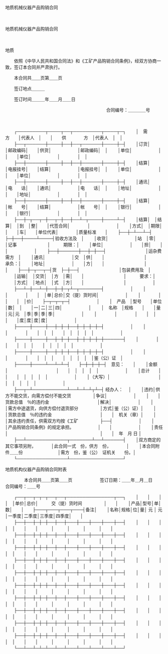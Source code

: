 



地质机械仪器产品购销合同



 

　　


 地质机械仪器产品购销合同



　　


 地质



　　依照《中华人民共和国合同法》和《工矿产品购销合同条例》，经双方协商一致，签订本合同并严肃执行。

　　本合同共＿＿页第＿＿页　　　　

　　签订地点＿＿＿

　　签订时间＿＿＿年＿＿月＿＿日

　　　　　　　　　　　　　　　　　　　　　　　合同编号：＿＿＿＿号

　　


　　┌─────────┬────┬──┬─────────┬────┬─┐
　　│　需　　　　方　　│代表人　│　　│　　供　　　　方　│代表人　│　│
　　├──┬──────┼────┼──┼──┬──────┼────┼─┤
　　│订货│　　　　　　│邮政编码│　　│供货│　　　　　　│邮政编码│　│
　　│单位│　　　　　　│　　　　│　　│单位│　　　　　　│　　　　│　│
　　├──┼──────┼────┼──┼──┼──────┼────┼─┤
　　│结算│　　　　　　│电报挂号│　　│结算│　　　　　　│电报挂号│　│
　　│单位│　　　　　　│　　　　│　　│单位│　　　　　　│　　　　│　│
　　├──┼──────┼────┼──┼──┼──────┼────┼─┤
　　│通讯│　　　　　　│电　　话│　　│通讯│　　　　　　│电　　话│　│
　　│地址│　　　　　　│　　　　│　　│地址│　　　　　　│　　　　│　│
　　├──┼──────┼────┼──┼──┼──────┼────┼─┤
　　│结算│　　　　　　│帐　　号│　　│结算│　　　　　　│帐　　号│　│
　　│银行│　　　　　　│　　　　│　　│银行│　　　　　　│　　　　│　│
　　├──┼─┬──┬─┼──┬─┼──┼──┴─┬────┼────┴─┤
　　│结算│　│结算│　│到　│整│　　│代签合同│　　　　│　　　　　　│
　　│方式│　│期限│　│　　│车│　　│单位代表│　　　　│质量标准　　│
　　├──┼─┴──┴─┤　　├─┼──┼────┴────┤验收方法及　│
　　│收货│　　　　　　│站　│零│　　│记事　　　　　　　│　　　期限：│
　　│单位│　　　　　　│　　│担│　　│　　　　　　　　　│　　　　　　│
　　├──┼──────┼──┼─┼──┤　　　　　　　　　│运杂费需方　│
　　│通讯│　　　　　　│交　│供│　　│　　　　　　　　　│　　　承负：│
　　│地址│　　　　　　│　　│方│　　│　　　　　　　　　│　　　　　　│
　　├──┼─┬──┬─┤货　├─┼──┤　　　　　　　　　│包装费用及　│
　　│运输│　│交货│　│方　│需│　　│　　　　　　　　　│　　　要求：│
　　│方式│　│地点│　│式　│方│　　│　　　　　　　　　│　　　　　　│
　　├──┴─┼──┴─┼──┼─┼─┬┴─┬───────┤　　　　　　│
　　│　　　　│　　　　│　　│　│单│总价│交（提）货时间│　　　　　　│
　　│　　　　│　　　　│　　│　│价│　　├─┬─┬─┬─┤　　　　　　│
　　│　产品　│型号　　│单位│数│　│　　│一│二│三│四│　　　　　　│
　　│　名称　│规格　　│　　│量│元│元　│季│季│季│季│　　　　　　│
　　│　　　　│　　　　│　　│　│　│　　│度│度│度│度│　　　　　　│
　　├────┼────┼──┼─┼─┼──┼─┼─┼─┼─┤　　　　　　│
　　│　　　　│　　　　│　　│　│　│　　│　│　│　│　│　　　　　　│
　　├────┼────┼──┼─┼─┼──┼─┼─┼─┼─┼──────┤
　　│　　　　│　　　　│　　│　│　│　　│　│　│　│　│　　　　　　│
　　├────┼────┼──┼─┼─┼──┼─┼─┼─┼─┤　　　　　　│
　　│　　　　│　　　　│　　│　│　│　　│　│　│　│　│鉴（公）证　│
　　├────┼────┴──┴─┴─┤　　├─┼─┼─┼─┤　意见：　　│
　　│金额　　│　　　　　　　　　　　│　　│　│　│　│　│　　　　　　│
　　│总计　　│　　　　　　　　　　　│　　│　│　│　│　│　　　　　　│
　　│（大写）│　　　　　　　　　　　│　　│　│　│　│　│　　　　　　│
　　├──┬─┴───────────┴──┴─┴─┴┬┴─┤ 经办人：　 │
　　│违约│供方不能交货，向需方偿付不能交货　　　　　│争议│　　　　　　│
　　│　　│货款总值　％的违约金　　　　　　　　　　　│解决│　　　　　　│
　　│　　│需方中途退货，向供方偿付退货部分　　　　　│方式│鉴（公）证）│
　　│　　│货款总值　％的违约金　　　　　　　　　　　│　　│　机关（章）│
　　│　　│其余违约责任，供需双方均按《工矿　　　　　├──┤　　　　　　│
　　│　　│产品购销合同条例》的规定承担。　　　　　　│　　│　　　　　　│
　　│责任│　　　　　　　　　　　　　　　　　　　　　│　　│　年　月 日 │
　　├──┴─────────────┬───────┴──┴──────┤
　　│双方商定的其它事项另附，　　　　│此合同一式　份，供方　份，　　　　│
　　│本合同附件＿＿份　　　　　　　　│需方　份，鉴（公）　证机关　　份。│
　　└────────────────┴─────────────────┘
　　
 

  地质机构仪器产品购销合同附表
 
　　
　　本合同共＿＿页第＿＿页　　　　
　　签订日期：＿＿年＿月＿日　　　　
　　　　　　　　　　　　　　　　　　　　合同编号：＿＿号
　　

　　┌──┬──┬─┬─┬──┬──┬───────────────┬──┐
　　│　　│　　│　│　│单价│总价│　　　交（提）货时间　　　　　│　　│
　　│产品│型号│单│数│　　│　　├───┬───┬───┬───┤备注│
　　│名称│规格│位│量│ 元 │ 元 │一季度│二季度│三季度│四季度│　　│
　　├──┼──┼─┼─┼──┼──┼───┼───┼───┼───┼──┤
　　│　　│　　│　│　│　　│　　│　　　│　　　│　　　│　　　│　　│
　　├──┼──┼─┼─┼──┼──┼───┼───┼───┼───┼──┤
　　│　　│　　│　│　│　　│　　│　　　│　　　│　　　│　　　│　　│
　　├──┼──┼─┼─┼──┼──┼───┼───┼───┼───┼──┤
　　│　　│　　│　│　│　　│　　│　　　│　　　│　　　│　　　│　　│
　　├──┼──┼─┼─┼──┼──┼───┼───┼───┼───┼──┤
　　│　　│　　│　│　│　　│　　│　　　│　　　│　　　│　　　│　　│
　　├──┼──┼─┼─┼──┼──┼───┼───┼───┼───┼──┤
　　│　　│　　│　│　│　　│　　│　　　│　　　│　　　│　　　│　　│
　　├──┼──┼─┼─┼──┼──┼───┼───┼───┼───┼──┤
　　│　　│　　│　│　│　　│　　│　　　│　　　│　　　│　　　│　　│
　　├──┼──┼─┼─┼──┼──┼───┼───┼───┼───┼──┤
　　│　　│　　│　│　│　　│　　│　　　│　　　│　　　│　　　│　　│
　　├──┼──┼─┼─┼──┼──┼───┼───┼───┼───┼──┤
　　│　　│　　│　│　│　　│　　│　　　│　　　│　　　│　　　│　　│
　　├──┼──┼─┼─┼──┼──┼───┼───┼───┼───┼──┤
　　│　　│　　│　│　│　　│　　│　　　│　　　│　　　│　　　│　　│
　　├──┼──┼─┼─┼──┼──┼───┼───┼───┼───┼──┤
　　│　　│　　│　│　│　　│　　│　　　│　　　│　　　│　　　│　　│
　　└──┴──┴─┴─┴──┴──┴───┴───┴───┴───┴──┘
　　
            
